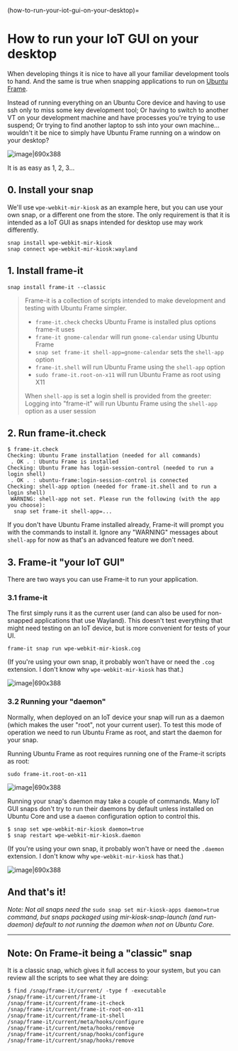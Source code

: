 (how-to-run-your-iot-gui-on-your-desktop)=

# How to run your IoT GUI on your desktop

When developing things it is nice to have all your familiar development tools to hand. And the same is true when snapping applications to run on [Ubuntu Frame](https://snapcraft.io/ubuntu-frame).

Instead of running everything on an Ubuntu Core device and having to use ssh only to miss some key development tool; Or having to switch to another VT on your development machine and have processes you're trying to use suspend; Or trying to find another laptop to ssh into your own machine... wouldn't it be nice to simply have Ubuntu Frame running on a window on your desktop?

![image|690x388](upload://dXaI2bcQkptlj6lpdkuMTtjgtfa.jpeg)

It is as easy as 1, 2, 3...

## 0. Install your snap

We'll use `wpe-webkit-mir-kiosk` as an example here, but you can use your own snap, or a different one from the store. The only requirement is that it is intended as a IoT GUI as snaps intended for desktop use may work differently.

```
snap install wpe-webkit-mir-kiosk
snap connect wpe-webkit-mir-kiosk:wayland
```

## 1. Install frame-it

```
snap install frame-it --classic
```

> Frame-it is a collection of scripts intended to make development and testing with Ubuntu Frame simpler.
>
> - `frame-it.check` checks Ubuntu Frame is installed plus options frame-it uses
> - `frame-it gnome-calendar` will run `gnome-calendar` using Ubuntu Frame
> - `snap set frame-it shell-app=gnome-calendar` sets the `shell-app` option
> - `frame-it.shell` will run Ubuntu Frame using the `shell-app` option
> - `sudo frame-it.root-on-x11` will run Ubuntu Frame as root using X11
>
> When `shell-app` is set a login shell is provided from the greeter: Logging into "frame-it" will run Ubuntu Frame using the `shell-app` option as a user session

## 2. Run frame-it.check

```
$ frame-it.check
Checking: Ubuntu Frame installation (needed for all commands)
 . OK . : Ubuntu Frame is installed
Checking: Ubuntu Frame has login-session-control (needed to run a login shell)
 . OK . : ubuntu-frame:login-session-control is connected
Checking: shell-app option (needed for frame-it.shell and to run a login shell)
 WARNING: shell-app not set. Please run the following (with the app you choose):
  snap set frame-it shell-app=...
```

If you don't have Ubuntu Frame installed already, Frame-it will prompt you with the commands to install it. Ignore any "WARNING" messages about `shell-app` for now as that's an advanced feature we don't need.

## 3. Frame-it "your IoT GUI"

There are two ways you can use Frame-it to run your application.

### 3.1 frame-it

The first simply runs it as the current user (and can also be used for non-snapped applications that use Wayland). This doesn't test everything that might need testing on an IoT device, but is more convenient for tests of your UI.

```
frame-it snap run wpe-webkit-mir-kiosk.cog
```

(If you're using your own snap, it probably won't have or need the `.cog` extension. I don't know why `wpe-webkit-mir-kiosk` has that.)

![image|690x388](upload://6k79J90cKQCV6O1sPSvpCobfe0l.png)

### 3.2 Running your "daemon"

Normally, when deployed on an IoT device your snap will run as a daemon (which makes the user "root", not your current user). To test this mode of operation we need to run Ubuntu Frame as root, and start the daemon for your snap.

Running Ubuntu Frame as root requires running one of the Frame-it scripts as root:

```
sudo frame-it.root-on-x11
```

![image|690x388](upload://xlGXXcPw9yDpVomfQ6f2r6quiXg.png)

Running your snap's daemon may take a couple of commands. Many IoT GUI snaps don't try to run their daemons by default unless installed on Ubuntu Core and use a `daemon` configuration option to control this.

```
$ snap set wpe-webkit-mir-kiosk daemon=true
$ snap restart wpe-webkit-mir-kiosk.daemon
```

(If you're using your own snap, it probably won't have or need the `.daemon` extension. I don't know why `wpe-webkit-mir-kiosk` has that.)

![image|690x388](upload://dXaI2bcQkptlj6lpdkuMTtjgtfa.jpeg)

## And that's it!

*Note: Not all snaps need the* `sudo snap set mir-kiosk-apps daemon=true` *command, but snaps packaged using mir-kiosk-snap-launch (and run-daemon) default to not running the daemon when not on Ubuntu Core.*

______________________________________________________________________

## Note: On Frame-it being a "classic" snap

It is a classic snap, which gives it full access to your system, but you can review all the scripts to see what they are doing:

```
$ find /snap/frame-it/current/ -type f -executable
/snap/frame-it/current/frame-it
/snap/frame-it/current/frame-it-check
/snap/frame-it/current/frame-it-root-on-x11
/snap/frame-it/current/frame-it-shell
/snap/frame-it/current/meta/hooks/configure
/snap/frame-it/current/meta/hooks/remove
/snap/frame-it/current/snap/hooks/configure
/snap/frame-it/current/snap/hooks/remove
```
